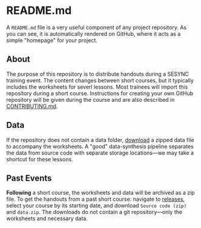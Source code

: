# README.md

A `README.md` file is a very useful component of any project repository. As you can see, it is automatically rendered on GitHub, where it acts as a simple "homepage" for your project.

## About

The purpose of this repository is to distribute handouts during a SESYNC training event. The content changes between short courses, but it typically includes the worksheets for severl lessons. Most trainees will import this repository during a short course. Instructions for creating your own GitHub repository will be given during the course and are also described in [CONTRIBUTING.md](CONTRIBUTING.md).

## Data

If the repository does not contain a data folder, [download](https://files.sesync.org/pydio/public/09bb83) a zipped data file to accompany the worksheets. A "good" data-synthesis pipeline separates the data from source code with separate storage locations&mdash;we may take a shortcut for these lessons.

## Past Events

**Following** a short course, the worksheets and data will be archived as a zip file. To get the handouts from a past short course: navigate to [releases](https://github.com/sesync-ci/handouts/releases), select your course by its starting date, and download `Source code (zip)` and `data.zip`. The downloads do not contain a git repository—only the worksheets and necessary data.
